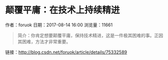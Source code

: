 # 颠覆平庸：在技术上持续精进
作者：foruok
日期：2017-08-14 16:00
浏览量：11661
> 简介：你肯定想要颠覆平庸，保持技术精进，这是一件极其困难的事。正因其困难，方法才非常重要。

 链接：http://blog.csdn.net/foruok/article/details/75332589
